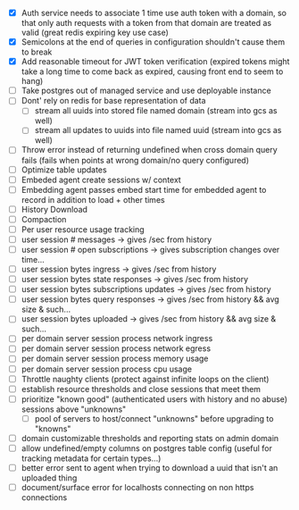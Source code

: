 - [x]  Auth service needs to associate 1 time use auth token with a domain, so that only auth requests with a token from that domain are treated as valid (great redis expiring key use case)
- [x]  Semicolons at the end of queries in configuration shouldn't cause them to break
- [x]  Add reasonable timeout for JWT token verification (expired tokens might take a long time to come back as expired, causing front end to seem to hang)
- [ ] Take postgres out of managed service and use deployable instance
- [ ] Dont' rely on redis for base representation of data
  - [ ] stream all uuids into stored file named domain (stream into gcs as well)
  - [ ] stream all updates to uuids into file named uuid (stream into gcs as well)
- [ ]  Throw error instead of returning undefined when cross domain query fails (fails when points at wrong domain/no query configured)
- [ ]  Optimize table updates
- [ ]  Embeded agent create sessions w/ context
- [ ]  Embedding agent passes embed start time for embedded agent to record in addition to load + other times
- [ ]  History Download
- [ ]  Compaction
- [ ]  Per user resource usage tracking
  - [ ] user session # messages -> gives /sec from history
  - [ ] user session # open subscriptions -> gives subscription changes over time...
  - [ ] user session bytes ingress -> gives /sec from history
  - [ ] user session bytes state responses -> gives /sec from history
  - [ ] user session bytes subscriptions updates -> gives /sec from history
  - [ ] user session bytes query responses -> gives /sec from history && avg size & such...
  - [ ] user session bytes uploaded -> gives /sec from history && avg size & such...
  - [ ] per domain server session process network ingress
  - [ ] per domain server session process network egress
  - [ ] per domain server session process memory usage
  - [ ] per domain server session process cpu usage
- [ ]  Throttle naughty clients (protect against infinite loops on the client)
  - [ ] establish resource thresholds and close sessions that meet them
  - [ ] prioritize "known good" (authenticated users with history and no abuse) sessions above "unknowns"
    - [ ] pool of servers to host/connect "unknowns" before upgrading to "knowns"
  - [ ] domain customizable thresholds and reporting stats on admin domain
- [ ] allow undefined/empty columns on postgres table config (useful for tracking metadata for certain types...)
- [ ] better error sent to agent when trying to download a uuid that isn't an uploaded thing
- [ ] document/surface error for localhosts connecting on non https connections
